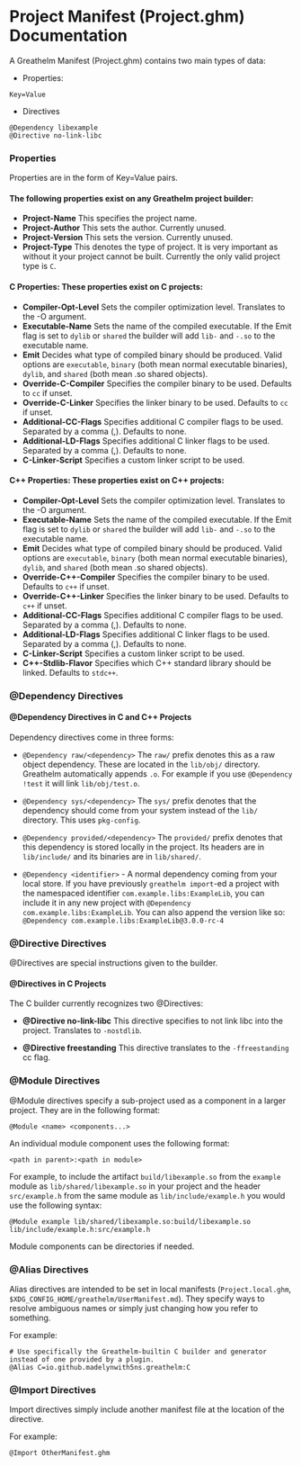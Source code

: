 # Project Manifest (Project.ghm) Documentation

A Greathelm Manifest (Project.ghm) contains two main types of data:

- Properties:
```ghm
Key=Value
```
- Directives
```ghm
@Dependency libexample
@Directive no-link-libc
```

### Properties
Properties are in the form of Key=Value pairs.

#### The following properties exist on any Greathelm project builder:

- **Project-Name** This specifies the project name.
- **Project-Author** This sets the author. Currently unused.
- **Project-Version** This sets the version. Currently unused.
- **Project-Type** This denotes the type of project. It is very important as without it your project cannot be built. Currently the only valid project type is `C`.

#### C Properties: These properties exist on C projects:
- **Compiler-Opt-Level** Sets the compiler optimization level. Translates to the -O argument.
- **Executable-Name** Sets the name of the compiled executable. If the Emit flag is set to `dylib` or `shared` the builder will add `lib-` and `-.so` to the executable name.
- **Emit** Decides what type of compiled binary should be produced. Valid options are `executable`, `binary` (both mean normal executable binaries), `dylib`, and `shared` (both mean .so shared objects).
- **Override-C-Compiler** Specifies the compiler binary to be used. Defaults to `cc` if unset.
- **Override-C-Linker** Specifies the linker binary to be used. Defaults to `cc` if unset.
- **Additional-CC-Flags** Specifies additional C compiler flags to be used. Separated by a comma (,). Defaults to none.
- **Additional-LD-Flags** Specifies additional C linker flags to be used. Separated by a comma (,). Defaults to none.
- **C-Linker-Script** Specifies a custom linker script to be used.

#### C++ Properties: These properties exist on C++ projects:
- **Compiler-Opt-Level** Sets the compiler optimization level. Translates to the -O argument.
- **Executable-Name** Sets the name of the compiled executable. If the Emit flag is set to `dylib` or `shared` the builder will add `lib-` and `-.so` to the executable name.
- **Emit** Decides what type of compiled binary should be produced. Valid options are `executable`, `binary` (both mean normal executable binaries), `dylib`, and `shared` (both mean .so shared objects).
- **Override-C++-Compiler** Specifies the compiler binary to be used. Defaults to `c++` if unset.
- **Override-C++-Linker** Specifies the linker binary to be used. Defaults to `c++` if unset.
- **Additional-CC-Flags** Specifies additional C compiler flags to be used. Separated by a comma (,). Defaults to none.
- **Additional-LD-Flags** Specifies additional C linker flags to be used. Separated by a comma (,). Defaults to none.
- **C-Linker-Script** Specifies a custom linker script to be used.
- **C++-Stdlib-Flavor** Specifies which C++ standard library should be linked. Defaults to `stdc++`.

### @Dependency Directives

#### @Dependency Directives in C and C++ Projects
Dependency directives come in three forms:

- `@Dependency raw/<dependency>` The `raw/` prefix denotes this as a raw object dependency. These are located in the `lib/obj/` directory. Greathelm automatically appends `.o`. For example if you use `@Dependency !test` it will link `lib/obj/test.o`.

- `@Dependency sys/<dependency>` The `sys/` prefix denotes that the dependency should come from your system instead of the `lib/` directory. This uses `pkg-config`.

- `@Dependency provided/<dependency>` The `provided/` prefix denotes that this dependency is stored locally in the project. Its headers are in `lib/include/` and its binaries are in `lib/shared/`.

- `@Dependency <identifier>` - A normal dependency coming from your local store. If you have previously `greathelm import`-ed a project with the namespaced identifier `com.example.libs:ExampleLib`, you can include it in any new project with `@Dependency com.example.libs:ExampleLib`. You can also append the version like so: `@Dependency com.example.libs:ExampleLib@3.0.0-rc-4`

### @Directive Directives

@Directives are special instructions given to the builder.

#### @Directives in C Projects
The C builder currently recognizes two @Directives:

- **@Directive no-link-libc** This directive specifies to not link libc into the project. Translates to `-nostdlib`.

- **@Directive freestanding** This directive translates to the `-ffreestanding` cc flag.

### @Module Directives

@Module directives specify a sub-project used as a component in a larger project. They are in the following format:

```ghm
@Module <name> <components...>
```

An individual module component uses the following format:

```ghm
<path in parent>:<path in module>
```

For example, to include the artifact `build/libexample.so` from the `example` module as `lib/shared/libexample.so` in your project and the header `src/example.h` from the same module as `lib/include/example.h` you would use the following syntax:

```ghm
@Module example lib/shared/libexample.so:build/libexample.so lib/include/example.h:src/example.h
```

Module components can be directories if needed.

### @Alias Directives
Alias directives are intended to be set in local manifests (`Project.local.ghm`, `$XDG_CONFIG_HOME/greathelm/UserManifest.md`). They specify ways to resolve ambiguous names or simply just changing how you refer to something.

For example:

```ghm
# Use specifically the Greathelm-builtin C builder and generator instead of one provided by a plugin.
@Alias C=io.github.madelynwith5ns.greathelm:C
```

### @Import Directives
Import directives simply include another manifest file at the location of the directive.

For example:

```ghm
@Import OtherManifest.ghm
```